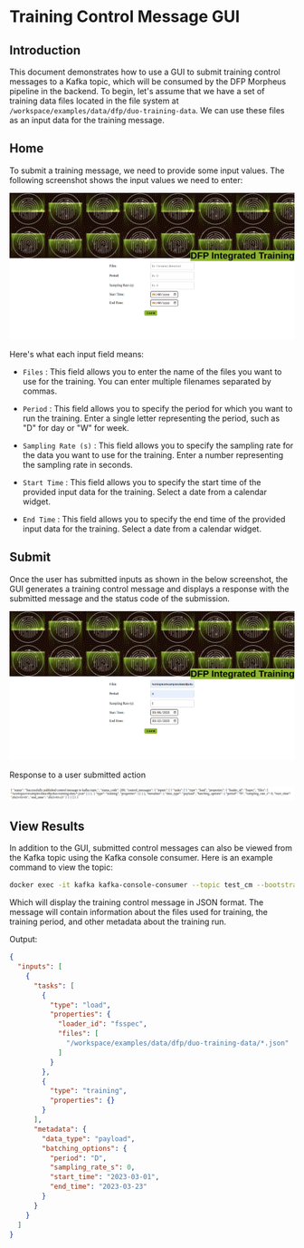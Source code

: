 <!--
# Copyright (c) 2021-2023, NVIDIA CORPORATION.
#
# Licensed under the Apache License, Version 2.0 (the "License");
# you may not use this file except in compliance with the License.
# You may obtain a copy of the License at
#
#     http://www.apache.org/licenses/LICENSE-2.0
#
# Unless required by applicable law or agreed to in writing, software
# distributed under the License is distributed on an "AS IS" BASIS,
# WITHOUT WARRANTIES OR CONDITIONS OF ANY KIND, either express or implied.
# See the License for the specific language governing permissions and
# limitations under the License.
-->

# Training Control Message GUI

## Introduction
This document demonstrates how to use a GUI to submit training control messages to a Kafka topic, which will be consumed by the DFP Morpheus pipeline in the backend. To begin, let's assume that we have a set of training data files located in the file system at `/workspace/examples/data/dfp/duo-training-data`. We can use these files as an input data for the training message.

## Home
To submit a training message, we need to provide some input values. The following screenshot shows the input values we need to enter:

![DFP Training Default](./images/dfp_training_default.png)

Here's what each input field means:

- `Files` : This field allows you to enter the name of the files you want to use for the training. You can enter multiple filenames separated by commas.

- `Period` : This field allows you to specify the period for which you want to run the training. Enter a single letter representing the period, such as "D" for day or "W" for week.

- `Sampling Rate (s)` : This field allows you to specify the sampling rate for the data you want to use for the training. Enter a number representing the sampling rate in seconds.

- `Start Time` : This field allows you to specify the start time of the provided input data for the training. Select a date from a calendar widget.

- `End Time` : This field allows you to specify the end time of the provided input data for the training. Select a date from a calendar widget.


## Submit
Once the user has submitted inputs as shown in the below screenshot, the GUI generates a training control message and displays a response with the submitted message and the status code of the submission.

![DFP Training User Input Values](./images/dfp_training_user_values.png)

Response to a user submitted action

![DFP Training Message Submission Response](./images/dfp_training_msg_submit_resp.png)


## View Results
In addition to the GUI, submitted control messages can also be viewed from the Kafka topic using the Kafka console consumer. Here is an example command to view the topic:

```bash
docker exec -it kafka kafka-console-consumer --topic test_cm --bootstrap-server localhost:9092
```
Which will display the training control message in JSON format. The message will contain information about the files used for training, the training period, and other metadata about the training run.

Output:
```json
{
  "inputs": [
    {
      "tasks": [
        {
          "type": "load",
          "properties": {
            "loader_id": "fsspec",
            "files": [
              "/workspace/examples/data/dfp/duo-training-data/*.json"
            ]
          }
        },
        {
          "type": "training",
          "properties": {}
        }
      ],
      "metadata": {
        "data_type": "payload",
        "batching_options": {
          "period": "D",
          "sampling_rate_s": 0,
          "start_time": "2023-03-01",
          "end_time": "2023-03-23"
        }
      }
    }
  ]
}
```
